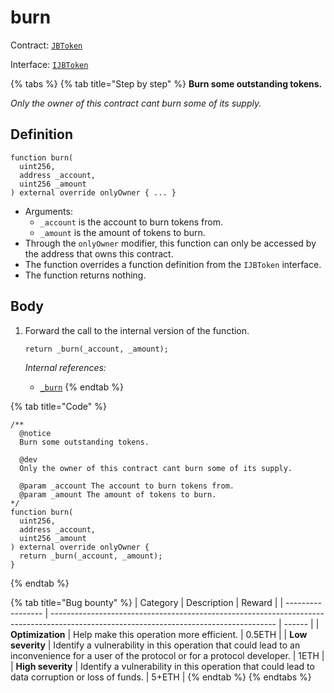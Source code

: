 # burn

Contract: [`JBToken`](../)​‌

Interface: [`IJBToken`](../../../interfaces/ijbtoken.md)

{% tabs %}
{% tab title="Step by step" %}
**Burn some outstanding tokens.**

_Only the owner of this contract cant burn some of its supply._

## Definition

```solidity
function burn(
  uint256,
  address _account,
  uint256 _amount
) external override onlyOwner { ... }
```

* Arguments:
  * `_account` is the account to burn tokens from.
  * `_amount` is the amount of tokens to burn.
* Through the `onlyOwner` modifier, this function can only be accessed by the address that owns this contract.
* The function overrides a function definition from the `IJBToken` interface.
* The function returns nothing.

## Body

1.  Forward the call to the internal version of the function.

    ```solidity
    return _burn(_account, _amount);
    ```

    _Internal references:_

    * [`_burn`](https://docs.openzeppelin.com/contracts/4.x/api/token/erc20#ERC20-\_burn-address-uint256-)
{% endtab %}

{% tab title="Code" %}
```solidity
/** 
  @notice
  Burn some outstanding tokens.

  @dev
  Only the owner of this contract cant burn some of its supply.

  @param _account The account to burn tokens from.
  @param _amount The amount of tokens to burn.
*/
function burn(
  uint256,
  address _account,
  uint256 _amount
) external override onlyOwner {
  return _burn(_account, _amount);
}
```
{% endtab %}

{% tab title="Bug bounty" %}
| Category          | Description                                                                                                                            | Reward |
| ----------------- | -------------------------------------------------------------------------------------------------------------------------------------- | ------ |
| **Optimization**  | Help make this operation more efficient.                                                                                               | 0.5ETH |
| **Low severity**  | Identify a vulnerability in this operation that could lead to an inconvenience for a user of the protocol or for a protocol developer. | 1ETH   |
| **High severity** | Identify a vulnerability in this operation that could lead to data corruption or loss of funds.                                        | 5+ETH  |
{% endtab %}
{% endtabs %}
